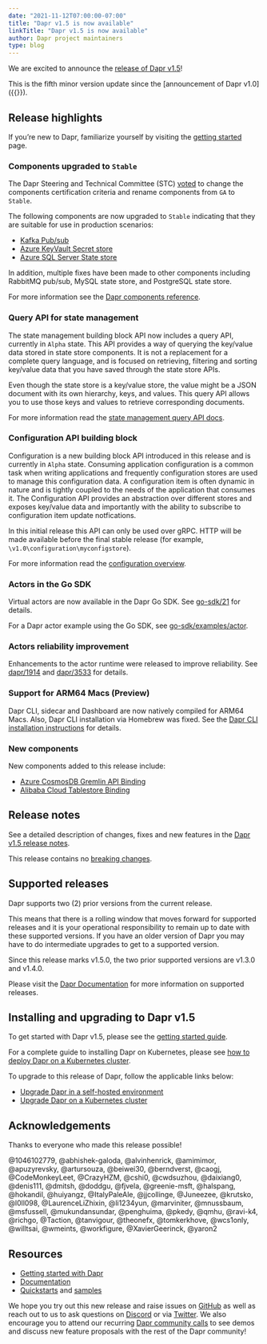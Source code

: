 ```yaml
---
date: "2021-11-12T07:00:00-07:00"
title: "Dapr v1.5 is now available"
linkTitle: "Dapr v1.5 is now available"
author: Dapr project maintainers
type: blog
---
```


We are excited to announce the [release of Dapr v1.5](https://github.com/dapr/dapr/releases/tag/v1.5.0)! 

This is the fifth minor version update since the [announcement of Dapr v1.0]({{<ref v1-announcement>}}). 

## Release highlights

If you’re new to Dapr, familiarize yourself by visiting the [getting started](https://docs.dapr.io/getting-started/) page.

### Components upgraded to `Stable`

The Dapr Steering and Technical Committee (STC) [voted](https://github.com/dapr/community/issues/99) to change the components certification criteria and rename components from `GA` to `Stable`.

The following components are now upgraded to `Stable` indicating that they are suitable for use in production scenarios:
- [Kafka Pub/sub](https://v1-5.docs.dapr.io/reference/components-reference/supported-pubsub/) 
- [Azure KeyVault Secret store](https://v1-5.docs.dapr.io/reference/components-reference/supported-secret-stores/)
- [Azure SQL Server State store](https://v1-5.docs.dapr.io/reference/components-reference/supported-state-stores/)

In addition, multiple fixes have been made to other components including RabbitMQ pub/sub, MySQL state store, and PostgreSQL state store.

For more information see the [Dapr components reference](https://v1-5.docs.dapr.io/reference/components-reference/).

### Query API for state management

The state management building block API now includes a query API, currently in `Alpha` state.  This API provides a way of querying the key/value data stored in state store components. It is not a replacement for a complete query language, and is focused on retrieving, filtering and sorting key/value data that you have saved through the state store APIs.

Even though the state store is a key/value store, the value might be a JSON document with its own hierarchy, keys, and values. This query API allows you to use those keys and values to retrieve corresponding documents.

For more information read the [state management query API docs](https://v1-5.docs.dapr.io/developing-applications/building-blocks/state-management/howto-state-query-api/).

### Configuration API building block
Configuration is a new building block API introduced in this release and is currently in `Alpha` state.  Consuming application configuration is a common task when writing applications and frequently configuration stores are used to manage this configuration data. A configuration item is often dynamic in nature and is tightly coupled to the needs of the application that consumes it. The Configuration API provides an abstraction over different stores and exposes key/value data and importantly with the ability to subscribe to configuration item update notfications.

In this initial release this API can only be used over gRPC. HTTP will be made available before the final stable release (for example, `\v1.0\configuration\myconfigstore`).

For more information read the [configuration overview](https://v1-5.docs.dapr.io/developing-applications/building-blocks/configuration/app-configuration-overview/).


### Actors in the Go SDK
Virtual actors are now available in the Dapr Go SDK. See [go-sdk/21](https://github.com/dapr/go-sdk/issues/21) for details.

For a Dapr actor example using the Go SDK, see [go-sdk/examples/actor](https://github.com/dapr/go-sdk/tree/main/examples/actor).

### Actors reliability improvement
Enhancements to the actor runtime were released to improve reliability. See [dapr/1914](https://github.com/dapr/dapr/issues/1914) and [dapr/3533](https://github.com/dapr/dapr/issues/3533) for details. 

### Support for ARM64 Macs (Preview)

Dapr CLI, sidecar and Dashboard are now natively compiled for ARM64 Macs. Also, Dapr CLI installation via Homebrew was fixed. See the [Dapr CLI installation instructions](https://v1-5.docs.dapr.io/getting-started/install-dapr-cli/) for details.

### New components

New components added to this release include:
- [Azure CosmosDB Gremlin API Binding](https://v1-5.docs.dapr.io/reference/components-reference/supported-bindings/cosmosdbgremlinapi/)
- [Alibaba Cloud Tablestore Binding](https://v1-5.docs.dapr.io/reference/components-reference/supported-bindings/alicloudtablestore/)

## Release notes
See a detailed description of changes, fixes and new features in the [Dapr v1.5 release notes](https://github.com/dapr/dapr/releases/tag/v1.5.0).

This release contains no [breaking changes](https://github.com/dapr/dapr/blob/release-1.5/docs/release_notes/v1.5.0.md#Breaking-Changes).

## Supported releases   
Dapr supports two (2) prior versions from the current release. 

This means that there is a rolling window that moves forward for supported releases and it is your operational responsibility to remain up to date with these supported versions. If you have an older version of Dapr you may have to do intermediate upgrades to get to a supported version.

Since this release marks v1.5.0, the two prior supported versions are v1.3.0 and v1.4.0. 

Please visit the [Dapr Documentation](https://docs.dapr.io/operations/support/support-release-policy/) for more information on supported releases.

## Installing and upgrading to Dapr v1.5

To get started with Dapr v1.5, please see the [getting started guide](https://docs.dapr.io/getting-started/).

For a complete guide to installing Dapr on Kubernetes, please see [how to deploy Dapr on a Kubernetes cluster](https://docs.dapr.io/operations/hosting/kubernetes/kubernetes-deploy/).

To upgrade to this release of Dapr, follow the applicable links below: 
- [Upgrade Dapr in a self-hosted environment](https://docs.dapr.io/operations/hosting/self-hosted/self-hosted-upgrade/)
- [Upgrade Dapr on a Kubernetes cluster](https://docs.dapr.io/operations/hosting/kubernetes/kubernetes-upgrade/)

## Acknowledgements
Thanks to everyone who made this release possible!

@1046102779, @abhishek-galoda, @alvinhenrick, @amimimor, @apuzyrevsky, @artursouza, @beiwei30, @berndverst, @caogj, @CodeMonkeyLeet, @CrazyHZM, @cshi0, @cwdsuzhou, @daixiang0, @denis111, @dmitsh, @doddgu, @fjvela, @greenie-msft, @halspang, @hokandil, @huiyangz, @ItalyPaleAle, @jjcollinge, @Juneezee, @krutsko, @l0ll098, @LaurenceLiZhixin, @li1234yun, @marviniter, @mnussbaum, @msfussell, @mukundansundar, @penghuima, @pkedy, @qmhu, @ravi-k4, @richgo, @Taction, @tanvigour, @theonefx, @tomkerkhove, @wcs1only, @willtsai, @wmeints, @workfigure, @XavierGeerinck, @yaron2

## Resources

- [Getting started with Dapr](https://docs.dapr.io/getting-started/)
- [Documentation](https://docs.dapr.io/)
- [Quickstarts](https://github.com/dapr/quickstarts/tree/release-1.5) and [samples](https://github.com/dapr/samples)

We hope you try out this new release and raise issues on [GitHub](https://github.com/dapr) as well as reach out to us to ask questions on [Discord](https://aka.ms/dapr-discord) or via [Twitter](https://twitter.com/daprdev). We also encourage you to attend our recurring [Dapr community calls](https://github.com/dapr/community#community-meetings) to see demos and discuss new feature proposals with the rest of the Dapr community!
